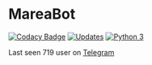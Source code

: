 # MareaBot

[![Codacy Badge](https://api.codacy.com/project/badge/Grade/fcbbc3322105418889b67bd4be977d3c)](https://app.codacy.com/app/fundor333/mareabot?utm_source=github.com&utm_medium=referral&utm_content=fundor333/mareabot&utm_campaign=badger)
[![Updates](https://pyup.io/repos/github/samarcandaproject/MareaBot/shield.svg)](https://pyup.io/repos/github/samarcandaproject/MareaBot/)
[![Python 3](https://pyup.io/repos/github/samarcandaproject/MareaBot/python-3-shield.svg)](https://pyup.io/repos/github/samarcandaproject/MareaBot/)

Last seen 719 user on [Telegram](https://t.me/mareavenezia)
